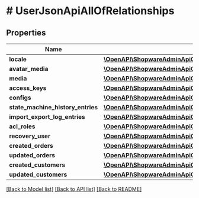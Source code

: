 # # UserJsonApiAllOfRelationships

## Properties

Name | Type | Description | Notes
------------ | ------------- | ------------- | -------------
**locale** | [**\OpenAPI\ShopwareAdminApiClient\Model\UserJsonApiAllOfRelationshipsLocale**](UserJsonApiAllOfRelationshipsLocale.md) |  | [optional]
**avatar_media** | [**\OpenAPI\ShopwareAdminApiClient\Model\UserJsonApiAllOfRelationshipsAvatarMedia**](UserJsonApiAllOfRelationshipsAvatarMedia.md) |  | [optional]
**media** | [**\OpenAPI\ShopwareAdminApiClient\Model\UserJsonApiAllOfRelationshipsMedia**](UserJsonApiAllOfRelationshipsMedia.md) |  | [optional]
**access_keys** | [**\OpenAPI\ShopwareAdminApiClient\Model\UserJsonApiAllOfRelationshipsAccessKeys**](UserJsonApiAllOfRelationshipsAccessKeys.md) |  | [optional]
**configs** | [**\OpenAPI\ShopwareAdminApiClient\Model\UserJsonApiAllOfRelationshipsConfigs**](UserJsonApiAllOfRelationshipsConfigs.md) |  | [optional]
**state_machine_history_entries** | [**\OpenAPI\ShopwareAdminApiClient\Model\UserJsonApiAllOfRelationshipsStateMachineHistoryEntries**](UserJsonApiAllOfRelationshipsStateMachineHistoryEntries.md) |  | [optional]
**import_export_log_entries** | [**\OpenAPI\ShopwareAdminApiClient\Model\UserJsonApiAllOfRelationshipsImportExportLogEntries**](UserJsonApiAllOfRelationshipsImportExportLogEntries.md) |  | [optional]
**acl_roles** | [**\OpenAPI\ShopwareAdminApiClient\Model\UserJsonApiAllOfRelationshipsAclRoles**](UserJsonApiAllOfRelationshipsAclRoles.md) |  | [optional]
**recovery_user** | [**\OpenAPI\ShopwareAdminApiClient\Model\UserJsonApiAllOfRelationshipsRecoveryUser**](UserJsonApiAllOfRelationshipsRecoveryUser.md) |  | [optional]
**created_orders** | [**\OpenAPI\ShopwareAdminApiClient\Model\UserJsonApiAllOfRelationshipsCreatedOrders**](UserJsonApiAllOfRelationshipsCreatedOrders.md) |  | [optional]
**updated_orders** | [**\OpenAPI\ShopwareAdminApiClient\Model\UserJsonApiAllOfRelationshipsUpdatedOrders**](UserJsonApiAllOfRelationshipsUpdatedOrders.md) |  | [optional]
**created_customers** | [**\OpenAPI\ShopwareAdminApiClient\Model\UserJsonApiAllOfRelationshipsCreatedCustomers**](UserJsonApiAllOfRelationshipsCreatedCustomers.md) |  | [optional]
**updated_customers** | [**\OpenAPI\ShopwareAdminApiClient\Model\UserJsonApiAllOfRelationshipsUpdatedCustomers**](UserJsonApiAllOfRelationshipsUpdatedCustomers.md) |  | [optional]

[[Back to Model list]](../../README.md#models) [[Back to API list]](../../README.md#endpoints) [[Back to README]](../../README.md)
